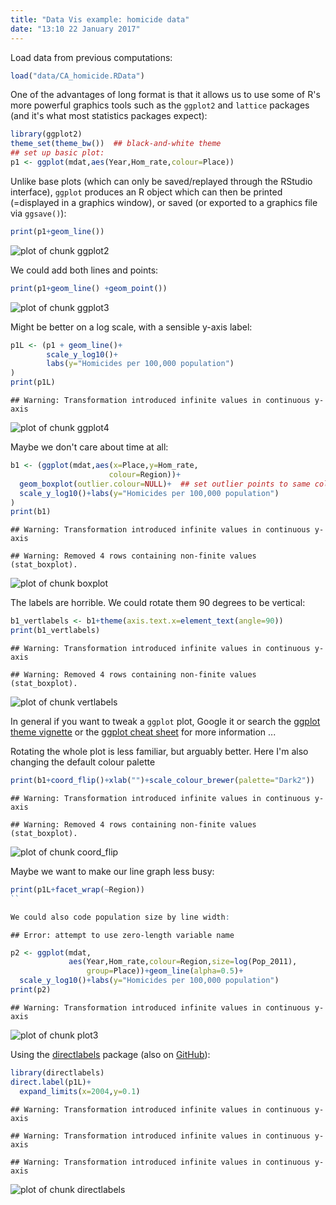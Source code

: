```yaml
---
title: "Data Vis example: homicide data"
date: "13:10 22 January 2017"
---
```


Load data from previous computations:

```r
load("data/CA_homicide.RData")
```

One of the advantages of long format is that it allows us to use some of R's more powerful graphics tools such as the `ggplot2` and `lattice` packages (and it's what most statistics packages expect):


```r
library(ggplot2)
theme_set(theme_bw())  ## black-and-white theme
## set up basic plot:
p1 <- ggplot(mdat,aes(Year,Hom_rate,colour=Place))
```

Unlike base plots (which can only be saved/replayed through the RStudio interface), `ggplot` produces an R object which can then be printed (=displayed in a graphics window), or saved (or exported to a graphics file via `ggsave()`):


```r
print(p1+geom_line())
```

![plot of chunk ggplot2](figure/ggplot2-1.png)

We could add both lines and points:

```r
print(p1+geom_line() +geom_point())
```

![plot of chunk ggplot3](figure/ggplot3-1.png)

Might be better on a log scale, with a sensible y-axis label:

```r
p1L <- (p1 + geom_line()+
        scale_y_log10()+
        labs(y="Homicides per 100,000 population")
)
print(p1L)
```

```
## Warning: Transformation introduced infinite values in continuous y-axis
```

![plot of chunk ggplot4](figure/ggplot4-1.png)

Maybe we don't care about time at all:

```r
b1 <- (ggplot(mdat,aes(x=Place,y=Hom_rate,
                      colour=Region))+
  geom_boxplot(outlier.colour=NULL)+  ## set outlier points to same colour
  scale_y_log10()+labs(y="Homicides per 100,000 population")
)
print(b1)
```

```
## Warning: Transformation introduced infinite values in continuous y-axis
```

```
## Warning: Removed 4 rows containing non-finite values (stat_boxplot).
```

![plot of chunk boxplot](figure/boxplot-1.png)

The labels are horrible.
We could rotate them 90 degrees to be vertical:

```r
b1_vertlabels <- b1+theme(axis.text.x=element_text(angle=90))
print(b1_vertlabels)
```

```
## Warning: Transformation introduced infinite values in continuous y-axis
```

```
## Warning: Removed 4 rows containing non-finite values (stat_boxplot).
```

![plot of chunk vertlabels](figure/vertlabels-1.png)

In general if you want to tweak a `ggplot` plot, Google it or
search the [ggplot theme vignette](http://docs.ggplot2.org/dev/vignettes/themes.html) or the [ggplot cheat sheet](https://www.rstudio.com/wp-content/uploads/2015/03/ggplot2-cheatsheet.pdf) for more information ...

Rotating the whole plot is less familiar, but arguably better.
Here I'm also changing the default colour palette

```r
print(b1+coord_flip()+xlab("")+scale_colour_brewer(palette="Dark2"))
```

```
## Warning: Transformation introduced infinite values in continuous y-axis
```

```
## Warning: Removed 4 rows containing non-finite values (stat_boxplot).
```

![plot of chunk coord_flip](figure/coord_flip-1.png)

Maybe we want to make our line graph less busy: 

```r
print(p1L+facet_wrap(~Region))
``

We could also code population size by line width:
```

```
## Error: attempt to use zero-length variable name
```

```r
p2 <- ggplot(mdat,
             aes(Year,Hom_rate,colour=Region,size=log(Pop_2011),
                 group=Place))+geom_line(alpha=0.5)+
  scale_y_log10()+labs(y="Homicides per 100,000 population")
print(p2)
```

```
## Warning: Transformation introduced infinite values in continuous y-axis
```

![plot of chunk plot3](figure/plot3-1.png)

Using the [directlabels](http://directlabels.r-forge.r-project.org/) package (also on [GitHub](https://github.com/tdhock/directlabels)):


```r
library(directlabels)
direct.label(p1L)+
  expand_limits(x=2004,y=0.1)
```

```
## Warning: Transformation introduced infinite values in continuous y-axis

## Warning: Transformation introduced infinite values in continuous y-axis

## Warning: Transformation introduced infinite values in continuous y-axis
```

![plot of chunk directlabels](figure/directlabels-1.png)

